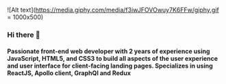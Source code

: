 
![Alt text](https://media.giphy.com/media/f3iwJFOVOwuy7K6FFw/giphy.gif = 1000x500)
### Hi there 👋
#### Passionate front-end web developer with 2 years of experience using JavaScript, HTML5, and CSS3 to build all aspects of the user experience and user interface for client-facing landing pages. Specializes in using ReactJS, Apollo client, GraphQl and Redux



